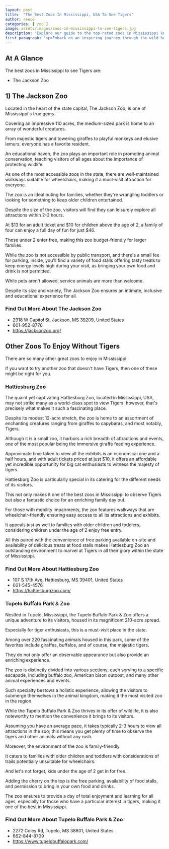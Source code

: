 ```yaml
---
layout: post
title:  "The Best Zoos In Mississippi, USA To See Tigers"
author: reece
categories: [ zoo ]
image: assets/images/zoos-in-mississippi-to-see-tigers.jpg
description: "Explore our guide to the top-rated zoos in Mississippi known for their spectacular tiger exhibits. Discover where you can get up close with these majestic big cats, learn about conservation efforts and enjoy a fun family day out!"
first_paragraph: "<p>Embark on an inspiring journey through the wild heart of Mississippi as we spotlight the state's marvels of wildlife conservation, focusing specifically on the majestic tigers.</p><p>Encompassing power, beauty, and grace, these stunning creatures have drawn visitors from all walks of life, enriching our understanding and evoking admiration for their raw, captivating allure.</p><p>This blog post will guide you to the best zoos within the Magnolia State, where the thrilling experience of seeing these magnificent tigers comes alive, educating and entertaining all who dare to immerse themselves in the mesmerizing, exotic world of big cats!</p>"
---
```


<div class="overview" markdown="1"> 

## At A Glance 

The best zoos in Mississippi to see Tigers are: 

- The Jackson Zoo



</div>


## 1) The Jackson Zoo

Located in the heart of the state capital, The Jackson Zoo, is one of Mississippi's true gems. 

Covering an impressive 110 acres, the medium-sized park is home to an array of wonderful creatures. 

From majestic tigers and towering giraffes to playful monkeys and elusive lemurs, everyone has a favorite resident. 

An educational haven, the zoo plays an important role in promoting animal conservation, teaching visitors of all ages about the importance of protecting wildlife. 

As one of the most accessible zoos in the state, there are well-maintained walkways suitable for wheelchairs, making it a must-visit attraction for everyone. 

The zoo is an ideal outing for families, whether they're wrangling toddlers or looking for something to keep older children entertained. 

Despite the size of the zoo, visitors will find they can leisurely explore all attractions within 2-3 hours. 

At $13 for an adult ticket and $10 for children above the age of 2, a family of four can enjoy a full day of fun for just $46. 

Those under 2 enter free, making this zoo budget-friendly for larger families. 

While the zoo is not accessible by public transport, and there's a small fee for parking, inside, you'll find a variety of food stalls offering tasty treats to keep energy levels high during your visit, as bringing your own food and drink is not permitted. 

While pets aren't allowed, service animals are more than welcome. 

Despite its size and variety, The Jackson Zoo ensures an intimate, inclusive and educational experience for all.

<div class="find-out-more" markdown="1">

### Find Out More About The Jackson Zoo

- 2918 W Capitol St, Jackson, MS 39209, United States
- 601-952-8776
- https://jacksonzoo.org/


</div>





## Other Zoos To Enjoy Without Tigers

There are so many other great zoos to enjoy in Mississippi. 

If you want to try another zoo that doesn't have Tigers, then one of these might be right for you.

### Hattiesburg Zoo

The quaint yet captivating Hattiesburg Zoo, located in Mississippi, USA, may not strike many as a world-class spot to view Tigers, however, that's precisely what makes it such a fascinating place. 

Despite its modest 12-acre stretch, the zoo is home to an assortment of enchanting creatures ranging from giraffes to capybaras, and most notably, Tigers. 

Although it is a small zoo, it harbors a rich breadth of attractions and events, one of the most popular being the immersive giraffe feeding experience. 

Approximate time taken to view all the exhibits is an economical one and a half hours, and with adult tickets priced at just $10, it offers an affordable yet incredible opportunity for big cat enthusiasts to witness the majesty of tigers.

Hattiesburg Zoo is particularly special in its catering for the different needs of its visitors. 

This not only makes it one of the best zoos in Mississippi to observe Tigers but also a fantastic choice for an enriching family day out. 

For those with mobility impairments, the zoo features walkways that are wheelchair-friendly ensuring easy access to all its attractions and exhibits. 

It appeals just as well to families with older children and toddlers, considering children under the age of 2 enjoy free entry. 

All this paired with the convenience of free parking available on-site and availability of delicious treats at food stalls makes Hattiesburg Zoo an outstanding environment to marvel at Tigers in all their glory within the state of Mississippi.

<div class="find-out-more" markdown="1">

### Find Out More About Hattiesburg Zoo

- 107 S 17th Ave, Hattiesburg, MS 39401, United States
- 601-545-4576
- https://hattiesburgzoo.com/


</div>




### Tupelo Buffalo Park & Zoo

Nestled in Tupelo, Mississippi, the Tupelo Buffalo Park & Zoo offers a unique adventure to its visitors, housed in its magnificent 210-acre spread. 

Especially for tiger enthusiasts, this is a must-visit place in the state. 

Among over 220 fascinating animals housed in this park, some of the favorites include giraffes, buffalos, and of course, the majestic tigers. 

They do not only offer an observable appearance but also provide an enriching experience. 

The zoo is distinctly divided into various sections, each serving to a specific escapade, including buffalo zoo, American bison outpost, and many other animal experiences and events. 

Such specialty bestows a holistic experience, allowing the visitors to submerge themselves in the animal kingdom, making it the most visited zoo in the region.

While the Tupelo Buffalo Park & Zoo thrives in its offer of wildlife, it is also noteworthy to mention the convenience it brings to its visitors. 

Assuming you have an average pace, it takes typically 2-3 hours to view all attractions in the zoo; this means you get plenty of time to observe the tigers and other animals without any rush. 

Moreover, the environment of the zoo is family-friendly. 

It caters to families with older children and toddlers with considerations of trails potentially unsuitable for wheelchairs. 

And let's not forget, kids under the age of 2 get in for free. 

Adding the cherry on the top is the free parking, availability of food stalls, and permission to bring in your own food and drinks. 

The zoo ensures to provide a day of total enjoyment and learning for all ages, especially for those who have a particular interest in tigers, making it one of the best in Mississippi.

<div class="find-out-more" markdown="1">

### Find Out More About Tupelo Buffalo Park & Zoo

- 2272 Coley Rd, Tupelo, MS 38801, United States
- 662-844-8709
- https://www.tupelobuffalopark.com/


</div>



